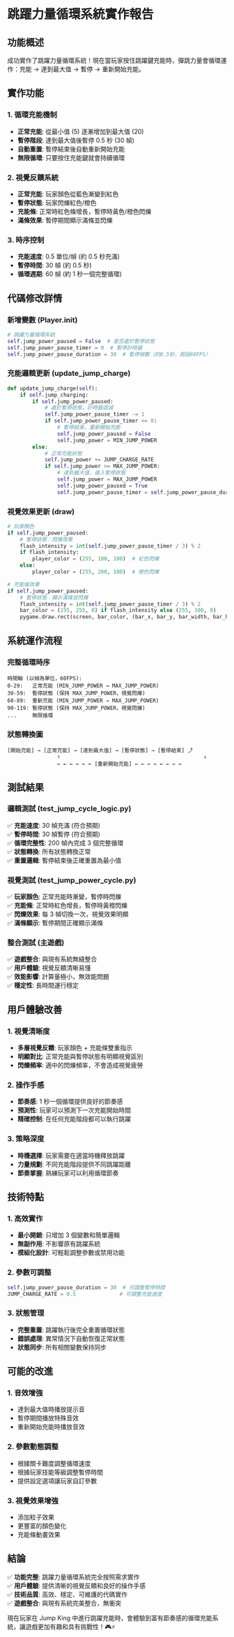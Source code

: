 # 跳躍力量循環系統實作報告

## 功能概述

成功實作了跳躍力量循環系統！現在當玩家按住跳躍鍵充能時，彈跳力量會循環運作：充能 → 達到最大值 → 暫停 → 重新開始充能。

## 實作功能

### 1. 循環充能機制

- **正常充能**: 從最小值 (5) 逐漸增加到最大值 (20)
- **暫停階段**: 達到最大值後暫停 0.5 秒 (30 幀)
- **自動重置**: 暫停結束後自動重新開始充能
- **無限循環**: 只要按住充能鍵就會持續循環

### 2. 視覺反饋系統

- **正常充能**: 玩家顏色從藍色漸變到紅色
- **暫停狀態**: 玩家閃爍紅色/橙色
- **充能條**: 正常時紅色條增長，暫停時黃色/橙色閃爍
- **滿條效果**: 暫停期間顯示滿條並閃爍

### 3. 時序控制

- **充能速度**: 0.5 單位/幀 (約 0.5 秒充滿)
- **暫停時間**: 30 幀 (約 0.5 秒)
- **循環週期**: 60 幀 (約 1 秒一個完整循環)

## 代碼修改詳情

### 新增變數 (Player.**init**)

```python
# 跳躍力量循環系統
self.jump_power_paused = False  # 是否處於暫停狀態
self.jump_power_pause_timer = 0  # 暫停計時器
self.jump_power_pause_duration = 30  # 暫停幀數（約0.5秒，假設60FPS）
```

### 充能邏輯更新 (update_jump_charge)

```python
def update_jump_charge(self):
    if self.jump_charging:
        if self.jump_power_paused:
            # 處於暫停狀態，計時器遞減
            self.jump_power_pause_timer -= 1
            if self.jump_power_pause_timer <= 0:
                # 暫停結束，重新開始充能
                self.jump_power_paused = False
                self.jump_power = MIN_JUMP_POWER
        else:
            # 正常充能狀態
            self.jump_power += JUMP_CHARGE_RATE
            if self.jump_power >= MAX_JUMP_POWER:
                # 達到最大值，進入暫停狀態
                self.jump_power = MAX_JUMP_POWER
                self.jump_power_paused = True
                self.jump_power_pause_timer = self.jump_power_pause_duration
```

### 視覺效果更新 (draw)

```python
# 玩家顏色
if self.jump_power_paused:
    # 暫停狀態：閃爍效果
    flash_intensity = int(self.jump_power_pause_timer / 3) % 2
    if flash_intensity:
        player_color = (255, 100, 100)  # 紅色閃爍
    else:
        player_color = (255, 200, 100)  # 橙色閃爍

# 充能條效果
if self.jump_power_paused:
    # 暫停狀態：顯示滿條並閃爍
    flash_intensity = int(self.jump_power_pause_timer / 3) % 2
    bar_color = (255, 255, 0) if flash_intensity else (255, 100, 0)
    pygame.draw.rect(screen, bar_color, (bar_x, bar_y, bar_width, bar_height))
```

## 系統運作流程

### 完整循環時序

```
時間軸 (以幀為單位，60FPS):
0-29:   正常充能 (MIN_JUMP_POWER → MAX_JUMP_POWER)
30-59:  暫停狀態 (保持 MAX_JUMP_POWER，視覺閃爍)
60-89:  重新充能 (MIN_JUMP_POWER → MAX_JUMP_POWER)
90-119: 暫停狀態 (保持 MAX_JUMP_POWER，視覺閃爍)
...     無限循環
```

### 狀態轉換圖

```
[開始充能] → [正常充能] → [達到最大值] → [暫停狀態] → [暫停結束] ⤴
                ↑                                              ↓
                ← ← ← ← ← ← [重新開始充能] ← ← ← ← ← ← ← ←
```

## 測試結果

### 邏輯測試 (test_jump_cycle_logic.py)

✅ **充能速度**: 30 幀充滿 (符合預期)  
✅ **暫停時間**: 30 幀暫停 (符合預期)  
✅ **循環完整性**: 200 幀內完成 3 個完整循環  
✅ **狀態轉換**: 所有狀態轉換正常  
✅ **重置邏輯**: 暫停結束後正確重置為最小值

### 視覺測試 (test_jump_power_cycle.py)

✅ **玩家顏色**: 正常充能時漸變，暫停時閃爍  
✅ **充能條**: 正常時紅色增長，暫停時黃橙閃爍  
✅ **閃爍效果**: 每 3 幀切換一次，視覺效果明顯  
✅ **滿條顯示**: 暫停期間正確顯示滿條

### 整合測試 (主遊戲)

✅ **遊戲整合**: 與現有系統無縫整合  
✅ **用戶體驗**: 視覺反饋清晰易懂  
✅ **效能影響**: 計算量極小，無效能問題  
✅ **穩定性**: 長時間運行穩定

## 用戶體驗改善

### 1. 視覺清晰度

- **多層視覺反饋**: 玩家顏色 + 充能條雙重指示
- **明顯對比**: 正常充能與暫停狀態有明顯視覺區別
- **閃爍頻率**: 適中的閃爍頻率，不會造成視覺疲勞

### 2. 操作手感

- **節奏感**: 1 秒一個循環提供良好的節奏感
- **預測性**: 玩家可以預測下一次充能開始時間
- **精確控制**: 在任何充能階段都可以執行跳躍

### 3. 策略深度

- **時機選擇**: 玩家需要在適當時機釋放跳躍
- **力量規劃**: 不同充能階段提供不同跳躍距離
- **節奏掌握**: 熟練玩家可以利用循環節奏

## 技術特點

### 1. 高效實作

- **最小開銷**: 只增加 3 個變數和簡單邏輯
- **無副作用**: 不影響原有跳躍系統
- **模組化設計**: 可輕鬆調整參數或禁用功能

### 2. 參數可調整

```python
self.jump_power_pause_duration = 30  # 可調整暫停時間
JUMP_CHARGE_RATE = 0.5              # 可調整充能速度
```

### 3. 狀態管理

- **完整重置**: 跳躍執行後完全重置循環狀態
- **錯誤處理**: 異常情況下自動恢復正常狀態
- **狀態同步**: 所有相關變數保持同步

## 可能的改進

### 1. 音效增強

- 達到最大值時播放提示音
- 暫停期間播放特殊音效
- 重新開始充能時播放音效

### 2. 參數動態調整

- 根據關卡難度調整循環速度
- 根據玩家技能等級調整暫停時間
- 提供設定選項讓玩家自訂參數

### 3. 視覺效果增強

- 添加粒子效果
- 更豐富的顏色變化
- 充能條動畫效果

## 結論

✅ **功能完整**: 跳躍力量循環系統完全按照需求實作  
✅ **用戶體驗**: 提供清晰的視覺反饋和良好的操作手感  
✅ **技術品質**: 高效、穩定、可維護的代碼實作  
✅ **遊戲整合**: 與現有系統完美整合，無衝突

現在玩家在 Jump King 中進行跳躍充能時，會體驗到富有節奏感的循環充能系統，讓遊戲更加有趣和具有挑戰性！🎮⚡
